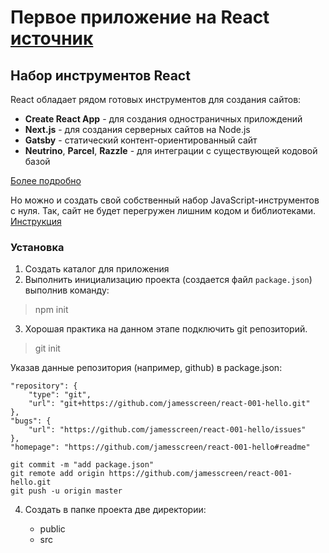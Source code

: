 # Первое приложение на React [источник](https://ru.reactjs.org/)

## Набор инструментов React

React обладает рядом готовых инструментов для создания сайтов:

- **Create React App** - для создания одностраничных прилождений
- **Next.js** - для создания серверных сайтов на Node.js
- **Gatsby** - статический контент-ориентированный сайт
- **Neutrino**, **Parcel**, **Razzle** - для интеграции с существующей кодовой базой

[Более подробно](https://ru.reactjs.org/docs/create-a-new-react-app.html#more-flexible-toolchains)

Но можно и создать свой собственный набор JavaScript-инструментов с нуля. Так, сайт не будет перегружен лишним кодом и библиотеками. [Инструкция](https://blog.usejournal.com/creating-a-react-app-from-scratch-f3c693b84658)

### Установка

1. Создать каталог для приложения
2. Выполнить инициализацию проекта (создается файл `package.json`) выполнив команду:

> npm init

3. Хорошая практика на данном этапе подключить git репозиторий.

> git init

Указав данные репозитория (например, github) в package.json:
```
"repository": {
    "type": "git",
    "url": "git+https://github.com/jamesscreen/react-001-hello.git"
},
"bugs": {
    "url": "https://github.com/jamesscreen/react-001-hello/issues"
},
"homepage": "https://github.com/jamesscreen/react-001-hello#readme"
```

```
git commit -m "add package.json"
git remote add origin https://github.com/jamesscreen/react-001-hello.git
git push -u origin master
```

4. Создать в папке проекта две директории:

    - public
    - src

